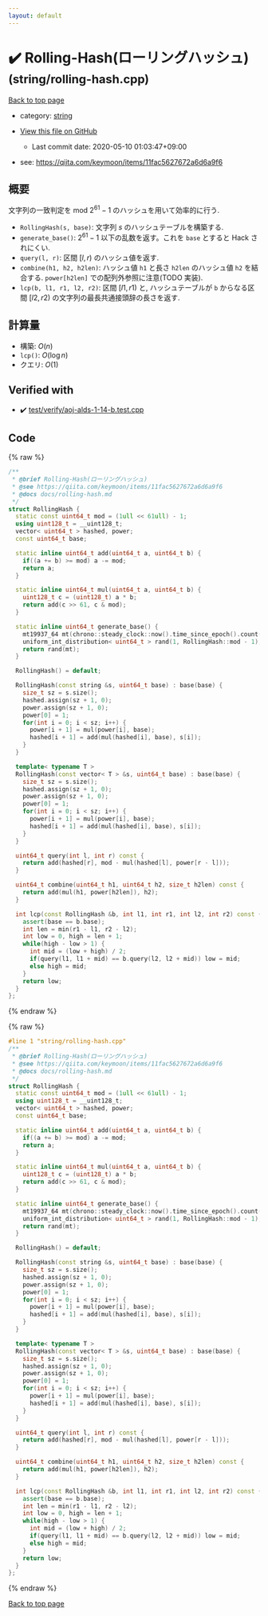 ```yaml
---
layout: default
---
```


<!-- mathjax config similar to math.stackexchange -->
<script type="text/javascript" async
  src="https://cdnjs.cloudflare.com/ajax/libs/mathjax/2.7.5/MathJax.js?config=TeX-MML-AM_CHTML">
</script>
<script type="text/x-mathjax-config">
  MathJax.Hub.Config({
    TeX: { equationNumbers: { autoNumber: "AMS" }},
    tex2jax: {
      inlineMath: [ ['$','$'] ],
      processEscapes: true
    },
    "HTML-CSS": { matchFontHeight: false },
    displayAlign: "left",
    displayIndent: "2em"
  });
</script>

<script type="text/javascript" src="https://cdnjs.cloudflare.com/ajax/libs/jquery/3.4.1/jquery.min.js"></script>
<script src="https://cdn.jsdelivr.net/npm/jquery-balloon-js@1.1.2/jquery.balloon.min.js" integrity="sha256-ZEYs9VrgAeNuPvs15E39OsyOJaIkXEEt10fzxJ20+2I=" crossorigin="anonymous"></script>
<script type="text/javascript" src="../../assets/js/copy-button.js"></script>
<link rel="stylesheet" href="../../assets/css/copy-button.css" />


# :heavy_check_mark: Rolling-Hash(ローリングハッシュ) <small>(string/rolling-hash.cpp)</small>

<a href="../../index.html">Back to top page</a>

* category: <a href="../../index.html#b45cffe084dd3d20d928bee85e7b0f21">string</a>
* <a href="{{ site.github.repository_url }}/blob/master/string/rolling-hash.cpp">View this file on GitHub</a>
    - Last commit date: 2020-05-10 01:03:47+09:00


* see: <a href="https://qiita.com/keymoon/items/11fac5627672a6d6a9f6">https://qiita.com/keymoon/items/11fac5627672a6d6a9f6</a>


## 概要

文字列の一致判定を mod $2^{61}-1$ のハッシュを用いて効率的に行う.

* `RollingHash(s, base)`: 文字列 $s$ のハッシュテーブルを構築する.
* `generate_base()`: $2^{61} - 1$ 以下の乱数を返す。これを `base` とすると Hack されにくい.
* `query(l, r)`: 区間 $[l, r)$ のハッシュ値を返す.
* `combine(h1, h2, h2len)`: ハッシュ値 `h1` と長さ `h2len` のハッシュ値 `h2` を結合する. `power[h2len]` での配列外参照に注意(TODO 実装).
* `lcp(b, l1, r1, l2, r2)`: 区間 $[l1, r1)$ と, ハッシュテーブルが `b` からなる区間 $[l2, r2)$ の文字列の最長共通接頭辞の長さを返す.

## 計算量

* 構築: $O(n)$
* `lcp()`: $O(\log n)$
* クエリ: $O(1)$


## Verified with

* :heavy_check_mark: <a href="../../verify/test/verify/aoj-alds-1-14-b.test.cpp.html">test/verify/aoj-alds-1-14-b.test.cpp</a>


## Code

<a id="unbundled"></a>
{% raw %}
```cpp
/**
 * @brief Rolling-Hash(ローリングハッシュ)
 * @see https://qiita.com/keymoon/items/11fac5627672a6d6a9f6
 * @docs docs/rolling-hash.md
 */
struct RollingHash {
  static const uint64_t mod = (1ull << 61ull) - 1;
  using uint128_t = __uint128_t;
  vector< uint64_t > hashed, power;
  const uint64_t base;

  static inline uint64_t add(uint64_t a, uint64_t b) {
    if((a += b) >= mod) a -= mod;
    return a;
  }

  static inline uint64_t mul(uint64_t a, uint64_t b) {
    uint128_t c = (uint128_t) a * b;
    return add(c >> 61, c & mod);
  }

  static inline uint64_t generate_base() {
    mt19937_64 mt(chrono::steady_clock::now().time_since_epoch().count());
    uniform_int_distribution< uint64_t > rand(1, RollingHash::mod - 1);
    return rand(mt);
  }

  RollingHash() = default;

  RollingHash(const string &s, uint64_t base) : base(base) {
    size_t sz = s.size();
    hashed.assign(sz + 1, 0);
    power.assign(sz + 1, 0);
    power[0] = 1;
    for(int i = 0; i < sz; i++) {
      power[i + 1] = mul(power[i], base);
      hashed[i + 1] = add(mul(hashed[i], base), s[i]);
    }
  }

  template< typename T >
  RollingHash(const vector< T > &s, uint64_t base) : base(base) {
    size_t sz = s.size();
    hashed.assign(sz + 1, 0);
    power.assign(sz + 1, 0);
    power[0] = 1;
    for(int i = 0; i < sz; i++) {
      power[i + 1] = mul(power[i], base);
      hashed[i + 1] = add(mul(hashed[i], base), s[i]);
    }
  }

  uint64_t query(int l, int r) const {
    return add(hashed[r], mod - mul(hashed[l], power[r - l]));
  }

  uint64_t combine(uint64_t h1, uint64_t h2, size_t h2len) const {
    return add(mul(h1, power[h2len]), h2);
  }

  int lcp(const RollingHash &b, int l1, int r1, int l2, int r2) const {
    assert(base == b.base);
    int len = min(r1 - l1, r2 - l2);
    int low = 0, high = len + 1;
    while(high - low > 1) {
      int mid = (low + high) / 2;
      if(query(l1, l1 + mid) == b.query(l2, l2 + mid)) low = mid;
      else high = mid;
    }
    return low;
  }
};

```
{% endraw %}

<a id="bundled"></a>
{% raw %}
```cpp
#line 1 "string/rolling-hash.cpp"
/**
 * @brief Rolling-Hash(ローリングハッシュ)
 * @see https://qiita.com/keymoon/items/11fac5627672a6d6a9f6
 * @docs docs/rolling-hash.md
 */
struct RollingHash {
  static const uint64_t mod = (1ull << 61ull) - 1;
  using uint128_t = __uint128_t;
  vector< uint64_t > hashed, power;
  const uint64_t base;

  static inline uint64_t add(uint64_t a, uint64_t b) {
    if((a += b) >= mod) a -= mod;
    return a;
  }

  static inline uint64_t mul(uint64_t a, uint64_t b) {
    uint128_t c = (uint128_t) a * b;
    return add(c >> 61, c & mod);
  }

  static inline uint64_t generate_base() {
    mt19937_64 mt(chrono::steady_clock::now().time_since_epoch().count());
    uniform_int_distribution< uint64_t > rand(1, RollingHash::mod - 1);
    return rand(mt);
  }

  RollingHash() = default;

  RollingHash(const string &s, uint64_t base) : base(base) {
    size_t sz = s.size();
    hashed.assign(sz + 1, 0);
    power.assign(sz + 1, 0);
    power[0] = 1;
    for(int i = 0; i < sz; i++) {
      power[i + 1] = mul(power[i], base);
      hashed[i + 1] = add(mul(hashed[i], base), s[i]);
    }
  }

  template< typename T >
  RollingHash(const vector< T > &s, uint64_t base) : base(base) {
    size_t sz = s.size();
    hashed.assign(sz + 1, 0);
    power.assign(sz + 1, 0);
    power[0] = 1;
    for(int i = 0; i < sz; i++) {
      power[i + 1] = mul(power[i], base);
      hashed[i + 1] = add(mul(hashed[i], base), s[i]);
    }
  }

  uint64_t query(int l, int r) const {
    return add(hashed[r], mod - mul(hashed[l], power[r - l]));
  }

  uint64_t combine(uint64_t h1, uint64_t h2, size_t h2len) const {
    return add(mul(h1, power[h2len]), h2);
  }

  int lcp(const RollingHash &b, int l1, int r1, int l2, int r2) const {
    assert(base == b.base);
    int len = min(r1 - l1, r2 - l2);
    int low = 0, high = len + 1;
    while(high - low > 1) {
      int mid = (low + high) / 2;
      if(query(l1, l1 + mid) == b.query(l2, l2 + mid)) low = mid;
      else high = mid;
    }
    return low;
  }
};

```
{% endraw %}

<a href="../../index.html">Back to top page</a>

